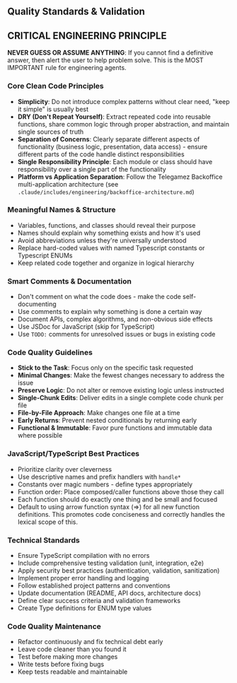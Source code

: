 ## Quality Standards & Validation

## CRITICAL ENGINEERING PRINCIPLE
**NEVER GUESS OR ASSUME ANYTHING**: If you cannot find a definitive answer, then alert the user to help problem solve. This is the MOST IMPORTANT rule for engineering agents.

### Core Clean Code Principles
- **Simplicity**: Do not introduce complex patterns without clear need, "keep it simple" is usually best
- **DRY (Don't Repeat Yourself)**: Extract repeated code into reusable functions, share common logic through proper abstraction, and maintain single sources of truth
- **Separation of Concerns**: Clearly separate different aspects of functionality (business logic, presentation, data access) - ensure different parts of the code handle distinct responsibilities
- **Single Responsibility Principle**: Each module or class should have responsibility over a single part of the functionality
- **Platform vs Application Separation**: Follow the Telegamez Backoffice multi-application architecture (see `.claude/includes/engineering/backoffice-architecture.md`)

### Meaningful Names & Structure
- Variables, functions, and classes should reveal their purpose
- Names should explain why something exists and how it's used
- Avoid abbreviations unless they're universally understood
- Replace hard-coded values with named Typescript constants or Typescript ENUMs
- Keep related code together and organize in logical hierarchy

### Smart Comments & Documentation
- Don't comment on what the code does - make the code self-documenting
- Use comments to explain why something is done a certain way
- Document APIs, complex algorithms, and non-obvious side effects
- Use JSDoc for JavaScript (skip for TypeScript)
- Use `TODO:` comments for unresolved issues or bugs in existing code

### Code Quality Guidelines
- **Stick to the Task**: Focus only on the specific task requested
- **Minimal Changes**: Make the fewest changes necessary to address the issue
- **Preserve Logic**: Do not alter or remove existing logic unless instructed
- **Single-Chunk Edits**: Deliver edits in a single complete code chunk per file
- **File-by-File Approach**: Make changes one file at a time
- **Early Returns**: Prevent nested conditionals by returning early
- **Functional & Immutable**: Favor pure functions and immutable data where possible

### JavaScript/TypeScript Best Practices
- Prioritize clarity over cleverness
- Use descriptive names and prefix handlers with `handle*`
- Constants over magic numbers - define types appropriately
- Function order: Place composed/caller functions above those they call
- Each function should do exactly one thing and be small and focused
- Default to using arrow function syntax (=>) for all new function definitions. This promotes code conciseness and correctly handles the lexical scope of this.

### Technical Standards
- Ensure TypeScript compilation with no errors
- Include comprehensive testing validation (unit, integration, e2e)
- Apply security best practices (authentication, validation, sanitization)
- Implement proper error handling and logging
- Follow established project patterns and conventions
- Update documentation (README, API docs, architecture docs)
- Define clear success criteria and validation frameworks
- Create Type definitions for ENUM type values

### Code Quality Maintenance
- Refactor continuously and fix technical debt early
- Leave code cleaner than you found it
- Test before making more changes
- Write tests before fixing bugs
- Keep tests readable and maintainable